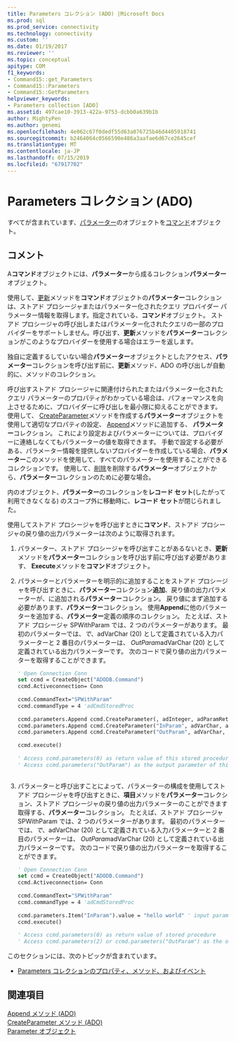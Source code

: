 ```yaml
---
title: Parameters コレクション (ADO) |Microsoft Docs
ms.prod: sql
ms.prod_service: connectivity
ms.technology: connectivity
ms.custom: ''
ms.date: 01/19/2017
ms.reviewer: ''
ms.topic: conceptual
apitype: COM
f1_keywords:
- Command15::get_Parameters
- Command15::Parameters
- Command15::GetParameters
helpviewer_keywords:
- Parameters collection [ADO]
ms.assetid: 497cae10-3913-422a-9753-dcbb0a639b1b
author: MightyPen
ms.author: genemi
ms.openlocfilehash: 4e062c67f0dedf55d63a076725b46d4405918741
ms.sourcegitcommit: b2464064c0566590e486a3aafae6d67ce2645cef
ms.translationtype: MT
ms.contentlocale: ja-JP
ms.lasthandoff: 07/15/2019
ms.locfileid: "67917702"
---
```

# <a name="parameters-collection-ado"></a>Parameters コレクション (ADO)
すべてが含まれています、[パラメーター](../../../ado/reference/ado-api/parameter-object.md)のオブジェクトを[コマンド](../../../ado/reference/ado-api/command-object-ado.md)オブジェクト。  
  
## <a name="remarks"></a>コメント  
 A**コマンド**オブジェクトには、**パラメーター**から成るコレクション**パラメーター**オブジェクト。  
  
 使用して、[更新](../../../ado/reference/ado-api/refresh-method-ado.md)メソッドを**コマンド**オブジェクトの**パラメーター**コレクションは、ストアド プロシージャまたはパラメーター化されたクエリ プロバイダー パラメーター情報を取得します。指定されている、**コマンド**オブジェクト。 ストアド プロシージャの呼び出しまたはパラメーター化されたクエリの一部のプロバイダーをサポートしません。呼び出す、**更新**メソッドを**パラメーター**コレクションがこのようなプロバイダーを使用する場合はエラーを返します。  
  
 独自に定義するしていない場合**パラメーター**オブジェクトとしたアクセス、**パラメーター**コレクションを呼び出す前に、**更新**メソッド、ADO の呼び出しが自動的に、メソッドのコレクション。  
  
 呼び出すストアド プロシージャに関連付けられたまたはパラメーター化されたクエリ パラメーターのプロパティがわかっている場合は、パフォーマンスを向上させるために、プロバイダーに呼び出しを最小限に抑えることができます。 使用して、 [CreateParameter](../../../ado/reference/ado-api/createparameter-method-ado.md)メソッドを作成する**パラメーター**オブジェクトを使用して適切なプロパティの設定、 [Append](../../../ado/reference/ado-api/append-method-ado.md)メソッドに追加する、 **パラメーター**コレクション。 これにより設定およびパラメーターについては、プロバイダーに連絡しなくてもパラメーターの値を取得できます。 手動で設定する必要がある、パラメーター情報を提供しないプロバイダーを作成している場合、**パラメーター**このメソッドを使用して、すべてのパラメーターを使用することができるコレクションです。 使用して、[削除](../../../ado/reference/ado-api/delete-method-ado-parameters-collection.md)を削除する**パラメーター**オブジェクトから、**パラメーター**コレクションのために必要な場合。  
  
 内のオブジェクト、**パラメーター**のコレクションを**レコード セット**(したがって利用できなくなる) のスコープ外に移動時に、**レコード セット**が閉じられました。  
  
 使用してストアド プロシージャを呼び出すときに**コマンド**、ストアド プロシージャの戻り値の出力パラメーターは次のように取得されます。  
  
1.  パラメーター、ストアド プロシージャを呼び出すことがあるないとき、**更新**メソッドを**パラメーター**コレクションを呼び出す前に呼び出す必要があります、 **Execute**メソッドを**コマンド**オブジェクト。  
  
2.  パラメーターとパラメーターを明示的に追加することをストアド プロシージャを呼び出すときに、**パラメーター**コレクション**追加**、戻り値の出力パラメーターが、に追加される**パラメーター**コレクション。 戻り値にまず追加する必要があります、**パラメーター**コレクション。 使用**Append**に他のパラメーターを追加する、**パラメーター**定義の順序のコレクション。 たとえば、ストアド プロシージャ SPWithParam では、2 つのパラメーターがあります。 最初のパラメーターでは、*で*、adVarChar (20) として定義されている入力パラメーターと 2 番目のパラメーターは、 *OutParam*adVarChar (20) として定義されている出力パラメーターです。 次のコードで戻り値の出力パラメーターを取得することができます。  
  
    ```vb
    ' Open Connection Conn  
    set ccmd = CreateObject("ADODB.Command")  
    ccmd.Activeconnection= Conn  
  
    ccmd.CommandText="SPWithParam"  
    ccmd.commandType = 4 'adCmdStoredProc  
  
    ccmd.parameters.Append ccmd.CreateParameter(, adInteger, adParamReturnValue, , NULL)   ' return value  
    ccmd.parameters.Append ccmd.CreateParameter("InParam", adVarChar, adParamInput, 20, "hello world")   ' input parameter  
    ccmd.parameters.Append ccmd.CreateParameter("OutParam", adVarChar, adParamOutput, 20, NULL)   ' output parameter  
  
    ccmd.execute()  
  
    ' Access ccmd.parameters(0) as return value of this stored procedure  
    ' Access ccmd.parameters("OutParam") as the output parameter of this stored procedure.  
  
    ```  
  
3.  パラメーターと呼び出すことによって、パラメーターの構成を使用してストアド プロシージャを呼び出すときに、**項目**メソッドを**パラメーター**コレクション、ストアド プロシージャの戻り値の出力パラメーターのことができます取得する、**パラメーター**コレクション。 たとえば、ストアド プロシージャ SPWithParam では、2 つのパラメーターがあります。 最初のパラメーターでは、*で*、adVarChar (20) として定義されている入力パラメーターと 2 番目のパラメーターは、 *OutParam*adVarChar (20) として定義されている出力パラメーターです。 次のコードで戻り値の出力パラメーターを取得することができます。  
  
    ```vb
    ' Open Connection Conn  
    set ccmd = CreateObject("ADODB.Command")  
    ccmd.Activeconnection= Conn  
  
    ccmd.CommandText="SPWithParam"  
    ccmd.commandType = 4 'adCmdStoredProc  
  
    ccmd.parameters.Item("InParam").value = "hello world" ' input parameter  
    ccmd.execute()  
  
    ' Access ccmd.parameters(0) as return value of stored procedure  
    ' Access ccmd.parameters(2) or ccmd.parameters("OutParam") as the output parameter.  
    ```  
  
 このセクションには、次のトピックが含まれています。  
  
-   [Parameters コレクションのプロパティ、メソッド、およびイベント](../../../ado/reference/ado-api/parameters-collection-properties-methods-and-events.md)  
  
## <a name="see-also"></a>関連項目  
 [Append メソッド (ADO)](../../../ado/reference/ado-api/append-method-ado.md)   
 [CreateParameter メソッド (ADO)](../../../ado/reference/ado-api/createparameter-method-ado.md)   
 [Parameter オブジェクト](../../../ado/reference/ado-api/parameter-object.md)
